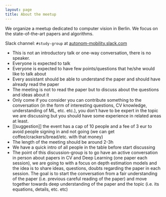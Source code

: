 ```yaml
---
layout: page
title: About the meetup
---
```


We organize a meetup dedicated to computer vision in Berlin.
We focus on the state-of-the-art papers and algorithms.

Slack channel: `#study-group` at [autonom-mobility.slack.com](https://autonom-mobility.slack.com/) 


* This is not an introductory talk or one-way conversation, there is no speaker.
* Everyone is expected to talk
* Everyone is expected to have few points/questions that he/she would like to talk about
* Every assistant should be able to understand the paper and should have already read the paper
* The meeting is not to read the paper but to discuss about the questions and ideas about it
* Only come if you consider you can contribute something to the conversation 
  (in the form of interesting questions, CV knowledge, understanding of ML, etc. etc.), 
  you don’t have to be expert in the topic we are discussing but you should have some experience 
  in related areas at least.
* [[suggestion]] the event has a cap of 10 people and a fee of 3 eur to avoid people signing in and not going (we can get coffee/crackers/bread/etc. with that money)
* The length of the meeting should be around 2-3h
* We have a quick intro of all people in the table before start discussing
* The point of this discussion-group is to go have an active conversation in person about papers in CV and Deep Learning (one paper each session), we are going to with a  focus on depth estimation models and the idea is to share ideas, questions, doubts regarding the paper in each session. The goal is to start the conversation from a fair understanding of the paper (i.e. previous careful reading of the paper) and move together towards deep understanding of the paper and the topic (i.e. its equations, details, etc. etc)

